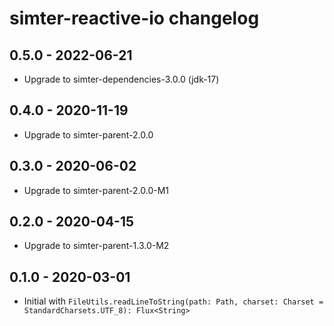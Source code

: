 # simter-reactive-io changelog

## 0.5.0 - 2022-06-21

- Upgrade to simter-dependencies-3.0.0 (jdk-17)

## 0.4.0 - 2020-11-19

- Upgrade to simter-parent-2.0.0

## 0.3.0 - 2020-06-02

- Upgrade to simter-parent-2.0.0-M1

## 0.2.0 - 2020-04-15

- Upgrade to simter-parent-1.3.0-M2

## 0.1.0 - 2020-03-01

- Initial with `FileUtils.readLineToString(path: Path, charset: Charset = StandardCharsets.UTF_8): Flux<String>`
